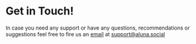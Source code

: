 # Get in Touch!

In case you need any support or have any questions, recommendations or suggestions
feel free to fire us an [email](mailto:support@aluna.social) at
[support@aluna.social](mailto:support@aluna.social)
